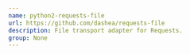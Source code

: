 ```yaml
---
name: python2-requests-file
url: https://github.com/dashea/requests-file
description: File transport adapter for Requests.
group: None
---
```

